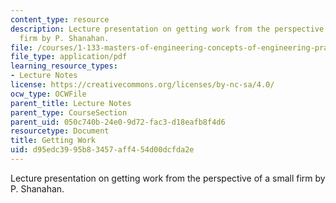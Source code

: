 ```yaml
---
content_type: resource
description: Lecture presentation on getting work from the perspective of a small
  firm by P. Shanahan.
file: /courses/1-133-masters-of-engineering-concepts-of-engineering-practice-fall-2007/d95edc3995b83457aff454d00dcfda2e_lec_04_ps.pdf
file_type: application/pdf
learning_resource_types:
- Lecture Notes
license: https://creativecommons.org/licenses/by-nc-sa/4.0/
ocw_type: OCWFile
parent_title: Lecture Notes
parent_type: CourseSection
parent_uid: 050c740b-24e0-9d72-fac3-d18eafb8f4d6
resourcetype: Document
title: Getting Work
uid: d95edc39-95b8-3457-aff4-54d00dcfda2e
---
```

Lecture presentation on getting work from the perspective of a small firm by P. Shanahan.